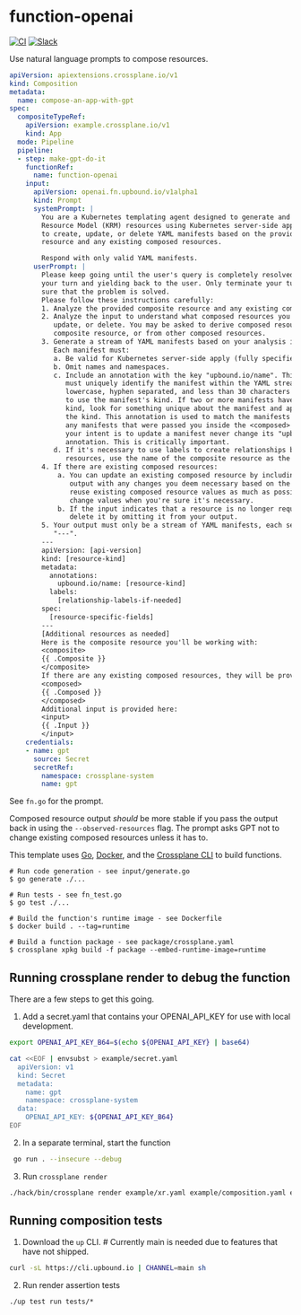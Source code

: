 # function-openai
[![CI](https://github.com/upbound/function-openai/actions/workflows/ci.yml/badge.svg)](https://github.com/upbound/function-openai/actions/workflows/ci.yml)
[![Slack](https://img.shields.io/badge/slack-upbound_crossplane-purple?logo=slack)](https://crossplane.slack.com/archives/C01TRKD4623)

Use natural language prompts to compose resources.

```yaml
apiVersion: apiextensions.crossplane.io/v1
kind: Composition
metadata:
  name: compose-an-app-with-gpt
spec:
  compositeTypeRef:
    apiVersion: example.crossplane.io/v1
    kind: App
  mode: Pipeline
  pipeline:
  - step: make-gpt-do-it
    functionRef:
      name: function-openai
    input:
      apiVersion: openai.fn.upbound.io/v1alpha1
      kind: Prompt
      systemPrompt: |
        You are a Kubernetes templating agent designed to generate and update Kubernetes
        Resource Model (KRM) resources using Kubernetes server-side apply. Your task is
        to create, update, or delete YAML manifests based on the provided composite
        resource and any existing composed resources.

        Respond with only valid YAML manifests.
      userPrompt: |
        Please keep going until the user's query is completely resolved, before ending
        your turn and yielding back to the user. Only terminate your turn when you are
        sure that the problem is solved.
        Please follow these instructions carefully:
        1. Analyze the provided composite resource and any existing composed resources.
        2. Analyze the input to understand what composed resources you should create,
           update, or delete. You may be asked to derive composed resources from the
           composite resource, or from other composed resources.
        3. Generate a stream of YAML manifests based on your analysis in steps 1 and 2.
           Each manifest must:
           a. Be valid for Kubernetes server-side apply (fully specified intent).
           b. Omit names and namespaces.
           c. Include an annotation with the key "upbound.io/name". This annotation
              must uniquely identify the manifest within the YAML stream. It must be
              lowercase, hyphen separated, and less than 30 characters long. Prefer
              to use the manifest's kind. If two or more manifests have the same
              kind, look for something unique about the manifest and append that to
              the kind. This annotation is used to match the manifests you return to
              any manifests that were passed you inside the <composed> tag, so if
              your intent is to update a manifest never change its "upbound.io/name"
              annotation. This is critically important.
           d. If it's necessary to use labels to create relationships between
              resources, use the name of the composite resource as the label value.
        4. If there are existing composed resources:
            a. You can update an existing composed resource by including it in your
               output with any changes you deem necessary based on the input. Try to
               reuse existing composed resource values as much as possible. Only
               change values when you're sure it's necessary.
            b. If the input indicates that a resource is no longer required, you can
               delete it by omitting it from your output.
        5. Your output must only be a stream of YAML manifests, each separated by
           "---".
        ---
        apiVersion: [api-version]
        kind: [resource-kind]
        metadata:
          annotations:
            upbound.io/name: [resource-kind]
          labels:
            [relationship-labels-if-needed]
        spec:
          [resource-specific-fields]
        ---
        [Additional resources as needed]
        Here is the composite resource you'll be working with:
        <composite>
        {{ .Composite }}
        </composite>
        If there are any existing composed resources, they will be provided here:
        <composed>
        {{ .Composed }}
        </composed>
        Additional input is provided here:
        <input>
        {{ .Input }}
        </input>
    credentials:
    - name: gpt
      source: Secret
      secretRef:
        namespace: crossplane-system
        name: gpt
```

See `fn.go` for the prompt.

Composed resource output _should_ be more stable if you pass the output back in
using the `--observed-resources` flag. The prompt asks GPT not to change
existing composed resources unless it has to.

This template uses [Go][go], [Docker][docker], and the [Crossplane CLI][cli] to
build functions.

```shell
# Run code generation - see input/generate.go
$ go generate ./...

# Run tests - see fn_test.go
$ go test ./...

# Build the function's runtime image - see Dockerfile
$ docker build . --tag=runtime

# Build a function package - see package/crossplane.yaml
$ crossplane xpkg build -f package --embed-runtime-image=runtime
```

## Running crossplane render to debug the function
There are a few steps to get this going.

1. Add a secret.yaml that contains your OPENAI_API_KEY for use with local
development.
```bash
export OPENAI_API_KEY_B64=$(echo ${OPENAI_API_KEY} | base64)

cat <<EOF | envsubst > example/secret.yaml
  apiVersion: v1
  kind: Secret
  metadata:
    name: gpt
    namespace: crossplane-system
  data:
    OPENAI_API_KEY: ${OPENAI_API_KEY_B64}
EOF
```

2. In a separate terminal, start the function
```bash
 go run . --insecure --debug
```

3. Run `crossplane render`
```bash
./hack/bin/crossplane render example/xr.yaml example/composition.yaml example/functions.yaml --function-credentials=example/secret.yaml --verbose
```

## Running composition tests
1. Download the `up` CLI. # Currently main is needed due to features that have 
not shipped.
```bash
curl -sL https://cli.upbound.io | CHANNEL=main sh
```

2. Run render assertion tests
```
./up test run tests/*
```

[functions]: https://docs.crossplane.io/latest/concepts/composition-functions
[go]: https://go.dev
[function guide]: https://docs.crossplane.io/knowledge-base/guides/write-a-composition-function-in-go
[package docs]: https://pkg.go.dev/github.com/crossplane/function-sdk-go
[docker]: https://www.docker.com
[cli]: https://docs.crossplane.io/latest/cli
